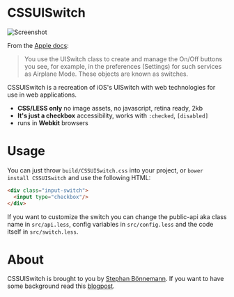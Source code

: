 # CSSUISwitch

![Screenshot](http://keeplook.in/wp-content/uploads/sites/3/2013/01/Screen-Shot-2013-01-25-at-13.41.18.png)

From the [Apple docs](http://developer.apple.com/library/ios/#documentation/uikit/reference/UISwitch_Class/Reference/Reference.html):
> You use the UISwitch class to create and manage the On/Off buttons you see, for example, in the preferences (Settings) for such services as Airplane Mode. These objects are known as switches.

CSSUISwitch is a recreation of iOS's UISwitch with web technologies for use in web applications.

* **CSS/LESS only** no image assets, no javascript, retina ready, 2kb
* **It's just a checkbox** accessibility, works with `:checked`, `[disabled]`
* runs in **Webkit** browsers

# Usage

You can just throw `build/CSSUISwitch.css` into your project, or `bower install CSSUISwitch` and use the following HTML:
```html
<div class="input-switch">
  <input type="checkbox"/>
</div>
```

If you want to customize the switch you can change the public-api aka class name in `src/api.less`, config variables in `src/config.less` and the code itself in `src/switch.less`.

# About

CSSUISwitch is brought to you by [Stephan Bönnemann](http://twitter.com/boennemann). If you want to have some background read this [blogpost](http://keeplook.in/cssuiswitch).

